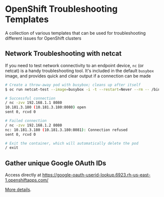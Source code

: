 # OpenShift Troubleshooting Templates

A collection of various templates that can be used for troubleshooting different issues for OpenShift clusters


## Network Troubleshooting with netcat

If you need to test network connectivity to an endpoint device, `nc` (or netcat) is a handy
troubleshooting tool. It's included in the default `busybox` image, and provides quick and clear
output if a connection can be made

```bash
# Create a throw-away pod with busybox; cleans up after itself
$ oc run netcat-test --image=busybox -i -t --restart=Never --rm -- /bin/sh

# Successful connection
/ nc -zvv 192.168.1.1 8080
10.181.3.180 (10.181.3.180:8080) open
sent 0, rcvd 0

# Failed connection
/ nc -zvv 192.168.1.2 8080
nc: 10.181.3.180 (10.181.3.180:8081): Connection refused
sent 0, rcvd 0

# Exit the container, which will automatically delete the pod
/ exit
```

## Gather unique Google OAuth IDs

Access directly at https://google-oauth-userid-lookup.6923.rh-us-east-1.openshiftapps.com/

[More details](google-oauth-userid/README.md).
